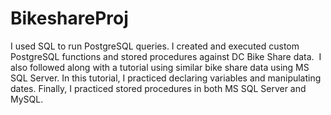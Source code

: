 # BikeshareProj  
I used SQL to run PostgreSQL queries. I created and executed custom PostgreSQL functions and stored procedures against DC Bike Share data.  I also followed along with a tutorial using similar bike share data using MS SQL Server. In this tutorial, I practiced declaring variables and manipulating dates. Finally, I practiced stored procedures in both MS SQL Server and MySQL.
